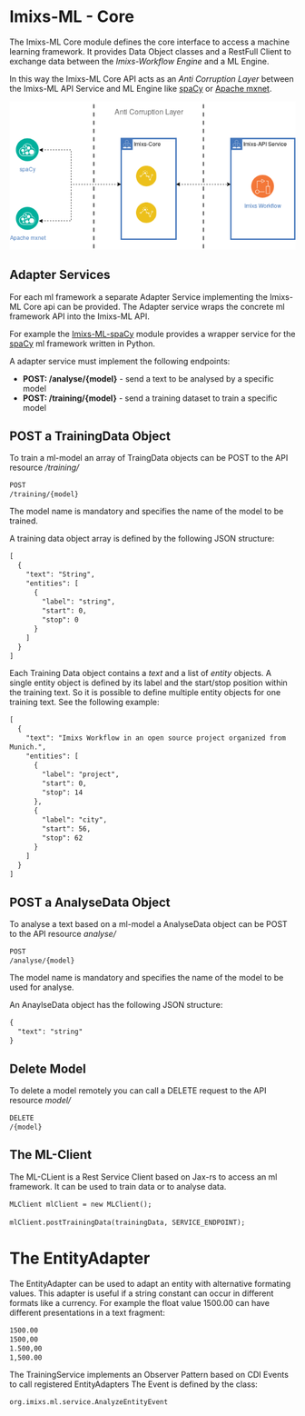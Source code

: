 # Imixs-ML - Core

The Imixs-ML Core module defines the core interface to access a machine learning framework. It provides Data Object classes and a RestFull Client to exchange data between the *Imixs-Workflow Engine* and a ML Engine. 

In this way the Imixs-ML Core API acts as an *Anti Corruption Layer* between the Imixs-ML API Service and ML Engine like [spaCy](https://spacy.io/) or [Apache mxnet](https://mxnet.apache.org/).

<p align="center"><img src="../images/imixs-ml-architecture-002.png" /></p>



## Adapter Services

For each ml framework a separate Adapter Service implementing the Imixs-ML Core api can be provided. The Adapter service wraps the concrete ml framework API into the Imixs-ML API. 

For example the [Imixs-ML-spaCy](../imixs-ml-spacy/README.md) module provides a wrapper service for the [spaCy](https://spacy.io/) ml framework written in Python. 

A adapter service must implement the following endpoints:

 - **POST: /analyse/{model}** - send a text to be analysed by a specific model
 - **POST: /training/{model}** - send a training dataset to train a specific model


## POST a TrainingData Object

To train a ml-model an array of TraingData objects can be POST to the API resource */training/*

	POST
	/training/{model}

The model name is mandatory and specifies the name of the model to be trained. 

A training data object array is defined by the following JSON structure:

	[
	  {
	    "text": "String",
	    "entities": [
	      {
	        "label": "string",
	        "start": 0,
	        "stop": 0
	      }
	    ]
	  }
	]
	
Each Training Data object contains a *text* and a list of *entity* objects. A single entity object is defined by its label and the start/stop position within the training text. So it is possible to define multiple entity objects for one training text. See the following example:


	[
	  {
	    "text": "Imixs Workflow in an open source project organized from Munich.",
	    "entities": [
	      {
	        "label": "project",
	        "start": 0,
	        "stop": 14
	      },
	      {
	        "label": "city",
	        "start": 56,
	        "stop": 62
	      }
	    ]
	  }
	]
  


## POST a AnalyseData Object

To analyse a text based on a ml-model a AnalyseData object can be POST to the API resource *analyse/*

	POST
	/analyse/{model}

The model name is mandatory and specifies the name of the model to be used for analyse. 

An AnaylseData object has the following JSON structure:

	{
	  "text": "string"
	}


## Delete Model

To delete a model remotely you can call a DELETE request to the API resource *model/*

	DELETE
	/{model}

## The ML-Client

The ML-CLient is a Rest Service Client based on Jax-rs to access an ml framework. It can be used to train data or to analyse data.


	MLClient mlClient = new MLClient();
	
	mlClient.postTrainingData(trainingData, SERVICE_ENDPOINT);




# The EntityAdapter

The EntityAdapter can be used to  adapt an entity with alternative formating values.  This adapter is useful if a string constant can occur in different formats like a currency. For example the float value 1500.00 can have different presentations in a text fragment:


	1500.00
	1500,00
	1.500,00
	1,500.00
	
The TrainingService implements an Observer Pattern based on CDI Events to call registered EntityAdapters
The Event is defined by the class:

	org.imixs.ml.service.AnalyzeEntityEvent


